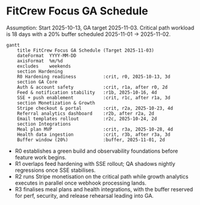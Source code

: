 # FitCrew Focus GA Schedule

Assumption: Start 2025-10-13, GA target 2025-11-03. Critical path workload is 18 days with a 20% buffer scheduled 2025-11-01 → 2025-11-02.

```mermaid
gantt
    title FitCrew Focus GA Schedule (Target 2025-11-03)
    dateFormat  YYYY-MM-DD
    axisFormat  %m/%d
    excludes    weekends
    section Hardening
    R0 Hardening readiness          :crit, r0, 2025-10-13, 3d
    section GA Core
    Auth & account safety           :crit, r1a, after r0, 2d
    Feed & notification stability   :r1b, 2025-10-16, 4d
    SSE + push enablement           :crit, r1c, after r1a, 3d
    section Monetization & Growth
    Stripe checkout & portal        :crit, r2a, 2025-10-23, 4d
    Referral analytics dashboard    :r2b, after r2a, 2d
    Email templates rollout         :r2c, 2025-10-24, 2d
    section Integrations
    Meal plan MVP                   :crit, r3a, 2025-10-28, 4d
    Health data ingestion           :crit, r3b, after r3a, 3d
    Buffer window (20%)             :buffer, 2025-11-01, 2d
```

- R0 establishes a green build and observability foundations before feature work begins.
- R1 overlaps feed hardening with SSE rollout; QA shadows nightly regressions once SSE stabilises.
- R2 runs Stripe monetisation on the critical path while growth analytics executes in parallel once webhook processing lands.
- R3 finalises meal plans and health integrations, with the buffer reserved for perf, security, and release rehearsal leading into GA.
